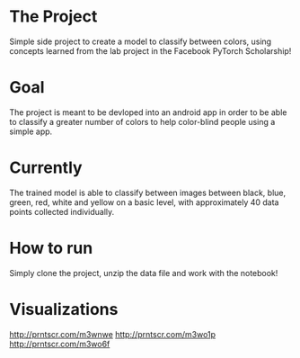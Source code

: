 # The Project
Simple side project to create a model to classify between colors, using concepts learned from the lab project in the Facebook PyTorch Scholarship! 

# Goal
The project is meant to be devloped into an android app in order to be able to classify a greater number of colors to help color-blind people using a simple app. 

# Currently 
The trained model is able to classify between images between black, blue, green, red, white and yellow on a basic level, with approximately 40 data points collected individually. 

# How to run
Simply clone the project, unzip the data file and work with the notebook! 

# Visualizations 

http://prntscr.com/m3wnwe
http://prntscr.com/m3wo1p
http://prntscr.com/m3wo6f
